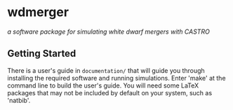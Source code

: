 # wdmerger
*a software package for simulating white dwarf mergers with CASTRO*

## Getting Started

There is a user's guide in `documentation/` that will guide you 
through installing the required software and running simulations. 
Enter 'make' at the command line to build the user's guide. You 
will need some LaTeX packages that may not be included by default 
on your system, such as 'natbib'.
 

